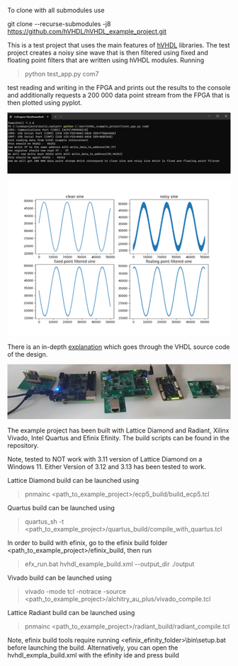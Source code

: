 To clone with all submodules use

git clone --recurse-submodules -j8 https://github.com/hVHDL/hVHDL_example_project.git

This is a test project that uses the main features of [hVHDL](https://github.com/hVHDL) libraries. The test project creates a noisy sine wave that is then filtered using fixed and floating point filters that are written using hVHDL modules. Running 

>python test_app.py com7 

test reading and writing in the FPGA and prints out the results to the console and additionally requests a 200 000 data point stream from the FPGA that is then plotted using pyplot.

<p align="center">
  <img width="550px" src="doc/test_app_console.png"/></a>
</p>

<p align="center">
  <img width="550px" src="doc/sines_from_fpga.png"/></a>
</p>

There is an in-depth [explanation](https://hvhdl.readthedocs.io/en/latest/hvhdl_example_project/hvhdl_example_project.html) which goes through the VHDL source code of the design.

<p align="center">
  <img width="550px" src="doc/hvhdl_tested_hardware.jpg"/></a>
</p>
The example project has been built with Lattice Diamond and Radiant, Xilinx Vivado, Intel Quartus and Efinix Efinity. The build scripts can be found in the repository.

Note, tested to NOT work with 3.11 version of Lattice Diamond on a Windows 11. Either Version of 3.12 and 3.13 has been tested to work.

Lattice Diamond build can be launched using
> pnmainc <path_to_example_project>/ecp5_build/build_ecp5.tcl

Quartus build can be launched using
> quartus_sh -t <path_to_example_project>/quartus_build/compile_with_quartus.tcl

In order to build with efinix, go to the efinix build folder <path_to_example_project>/efinix_build, then run
> efx_run.bat hvhdl_example_build.xml --output_dir ./output

Vivado build can be launched using
> vivado -mode tcl -notrace -source <path_to_example_project>/alchitry_au_plus/vivado_compile.tcl

Lattice Radiant build can be launched using
> pnmainc <path_to_example_project>/radiant_build/radiant_compile.tcl

Note, efinix build tools require running <efinix_efinity_folder>\bin\setup.bat before launching the build. Alternatively, you can open the hvhdl_exmpla_build.xml with the efinity ide and press build
